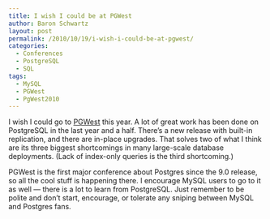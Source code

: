 ```yaml
---
title: I wish I could be at PGWest
author: Baron Schwartz
layout: post
permalink: /2010/10/19/i-wish-i-could-be-at-pgwest/
categories:
  - Conferences
  - PostgreSQL
  - SQL
tags:
  - MySQL
  - PGWest
  - PgWest2010
---
```

I wish I could go to [PGWest][1] this year. A lot of great work has been done on PostgreSQL in the last year and a half. There&#8217;s a new release with built-in replication, and there are in-place upgrades. That solves two of what I think are its three biggest shortcomings in many large-scale database deployments. (Lack of index-only queries is the third shortcoming.)

PGWest is the first major conference about Postgres since the 9.0 release, so all the cool stuff is happening there. I encourage MySQL users to go to it as well &#8212; there is a lot to learn from PostgreSQL. Just remember to be polite and don&#8217;t start, encourage, or tolerate any sniping between MySQL and Postgres fans.

 [1]: https://www.postgresqlconference.org/2010/west/